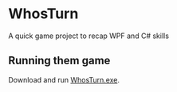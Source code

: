 # WhosTurn
A quick game project to recap WPF and C# skills

## Running them game
Download and run [WhosTurn.exe](https://github.com/FreddieDev/WhosTurn/blob/master/bin/Debug/WhosTurn.exe).
